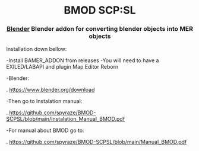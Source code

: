 <h1 align="center">BMOD SCP:SL </h1>

<h3 align="center"><a href="https://www.blender.org/download">Blender</a> Blender addon for converting blender objects into MER objects</h3>

<a href="https://discord.gg/wn8h8Dvx">
     <alt="Report bug on Discord">
</a>    

Installation down bellow:

-Install BAMER_ADDON from releases
-You will need to have a EXILED/LABAPI and plugin Map Editor Reborn

-Blender:

. https://www.blender.org/download

      
-Then go to Instalation manual:

. https://github.com/spyraze/BMOD-SCPSL/blob/main/Instalation_Manual_BMOD.pdf


-For manual about BMOD go to:

. https://github.com/spyraze/BMOD-SCPSL/blob/main/Manual_BMOD.pdf



